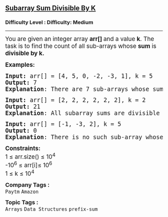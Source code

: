 <h2><a href="https://www.geeksforgeeks.org/problems/sub-array-sum-divisible-by-k2617/1?page=1&category=prefix-sum&sortBy=difficulty">Subarray Sum Divisible By K</a></h2><h3>Difficulty Level : Difficulty: Medium</h3><hr><div class="problems_problem_content__Xm_eO"><p><span style="font-size: 14pt;">You are given an integer array <strong>arr[] </strong>and a value <strong>k</strong>. The task is to find the count of all sub-arrays whose <strong>sum</strong> is <strong>divisible by k.</strong></span></p>
<p><span style="font-size: 14pt;"><strong>Examples:</strong></span></p>
<pre><span style="font-size: 14pt;"><strong>Input: </strong>arr[] = [4, 5, 0, -2, -3, 1], k = 5
<strong>Output:</strong> 7
<strong>Explanation</strong>: There are 7 sub-arrays whose sum is divisible by k: [4, 5, 0, -2, -3, 1], [5], [5, 0], [5, 0, -2, -3], [0], [0, -2, -3] and [-2, -3]
</span></pre>
<pre><span style="font-size: 14pt;"><strong>Input: </strong>arr[] = [2, 2, 2, 2, 2, 2], k = 2
<strong>Output:</strong> 21
<strong>Explanation</strong>: All subarray sums are divisible by 2
</span></pre>
<pre><span style="font-size: 14pt;"><strong>Input: </strong>arr[] = [-1, -3, 2], k = 5
<strong>Output:</strong> 0
<strong>Explanation</strong>: There is no such sub-array whose sum is divisible by k.</span></pre>
<p><span style="font-size: 14pt;"><strong>Constraints:</strong><br>1 ≤ arr.size() ≤ 10<sup>4<br></sup></span><span style="font-size: 14pt;"><span style="font-size: 18.6667px;">-10<sup>6</sup> ≤ arr[i]≤ 10<sup>6<br></sup></span></span><span style="font-size: 14pt;"><span style="font-size: 18.6667px;"><span style="font-size: 18.6667px;">1 ≤ k ≤ 10<sup>4</sup></span></span></span></p></div><p><span style=font-size:18px><strong>Company Tags : </strong><br><code>Paytm</code>&nbsp;<code>Amazon</code>&nbsp;<br><p><span style=font-size:18px><strong>Topic Tags : </strong><br><code>Arrays</code>&nbsp;<code>Data Structures</code>&nbsp;<code>prefix-sum</code>&nbsp;